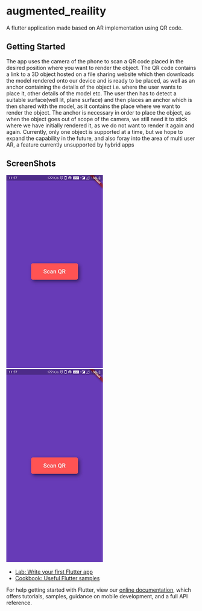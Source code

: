 # augmented_reaility

A flutter application made based on AR implementation using QR code.

## Getting Started

The app uses the camera of the phone to scan a QR code placed in the desired position where you want to render the object. The QR code contains a link to a 3D object hosted on a file sharing website which then downloads the model rendered onto our device and is ready to be placed, as well as an anchor containing the details of the object i.e. where the user wants to place it, other details of the model etc. The user then has to detect a suitable surface(well lit, plane surface) and then places an anchor which is then shared with the model, as it contains the place where we want to render the object. The anchor is necessary in order to place the object, as when the object goes out of scope of the camera, we still need it to stick where we have initially rendered it, as we do not want to render it again and again. Currently, only one object is supported at a time, but we hope to expand the capability in the future, and also foray into the area of multi user AR, a feature currently unsupported by hybrid apps

## ScreenShots

<p>
    <img src="https://github.com/anirudhsharma392/3D-Blueprints/blob/master/screenshots/unnamed.png"/>
    <img src="https://github.com/anirudhsharma392/3D-Blueprints/blob/master/screenshots/unnamed.png"/>

</p>


- [Lab: Write your first Flutter app](https://flutter.dev/docs/get-started/codelab)
- [Cookbook: Useful Flutter samples](https://flutter.dev/docs/cookbook)

For help getting started with Flutter, view our
[online documentation](https://flutter.dev/docs), which offers tutorials,
samples, guidance on mobile development, and a full API reference.
